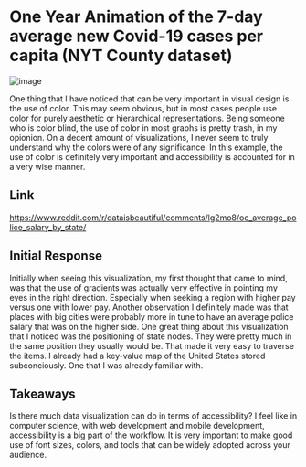 # One Year Animation of the 7-day average new Covid-19 cases per capita (NYT County dataset)

![image](https://github.com/mike3osei/reflections-1/blob/master/vislapse.gif) 

One thing that I have noticed that can be very important in visual design is the use of color. This may seem obvious, but in most cases people use color for purely aesthetic or hierarchical representations. Being someone who is color blind, the use of color in most graphs is pretty trash, in my opionion. On a decent amount of visualizations, I never seem to truly understand why the colors were of any significance. In this example, the use of color is definitely very important and accessibility is accounted for in a very wise manner.

## Link
https://www.reddit.com/r/dataisbeautiful/comments/lg2mo8/oc_average_police_salary_by_state/

## Initial Response

Initially when seeing this visualization, my first thought that came to mind, was that the use of gradients was actually very effective in pointing my eyes in the right direction. Especially when seeking a region with higher pay versus one with lower pay. Another observation I definitely made was that places with big cities were probably more in tune to have an average police salary that was on the higher side. One great thing about this visualization that I noticed was the positioning of state nodes. They were pretty much in the same position they usually would be. That made it very easy to traverse the items. I already had a key-value map of the United States stored subconciously. One that I was already familiar with.

## Takeaways

Is there much data visualization can do in terms of accessibility? I feel like in computer science, with web development and mobile development, accessibility is a big part of the workflow. It is very important to make good use of font sizes, colors, and tools that can be widely adopted across your audience.
